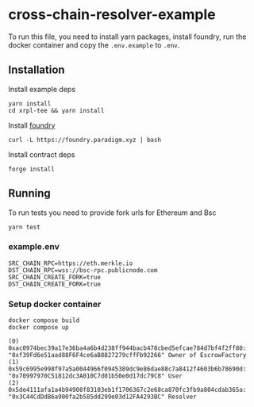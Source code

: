 # cross-chain-resolver-example

To run this file, you need to install yarn packages, install foundry, run the docker container and copy the `.env.example` to `.env`. 

## Installation

Install example deps

```shell
yarn install
cd xrpl-tee && yarn install
```

Install [foundry](https://book.getfoundry.sh/getting-started/installation)

```shell
curl -L https://foundry.paradigm.xyz | bash
```

Install contract deps

```shell
forge install
```

## Running

To run tests you need to provide fork urls for Ethereum and Bsc

```shell
yarn test
```

### example.env

```
SRC_CHAIN_RPC=https://eth.merkle.io
DST_CHAIN_RPC=wss://bsc-rpc.publicnode.com
SRC_CHAIN_CREATE_FORK=true
DST_CHAIN_CREATE_FORK=true
```

### Setup docker container
```
docker compose build
docker compose up
```

```
(0) 0xac0974bec39a17e36ba4a6b4d238ff944bacb478cbed5efcae784d7bf4f2ff80: "0xf39Fd6e51aad88F6F4ce6aB8827279cffFb92266" Owner of EscrowFactory
(1) 0x59c6995e998f97a5a0044966f0945389dc9e86dae88c7a8412f4603b6b78690d: "0x70997970C51812dc3A010C7d01b50e0d17dc79C8" User
(2) 0x5de4111afa1a4b94908f83103eb1f1706367c2e68ca870fc3fb9a804cdab365a: "0x3C44CdDdB6a900fa2b585dd299e03d12FA4293BC" Resolver
```
